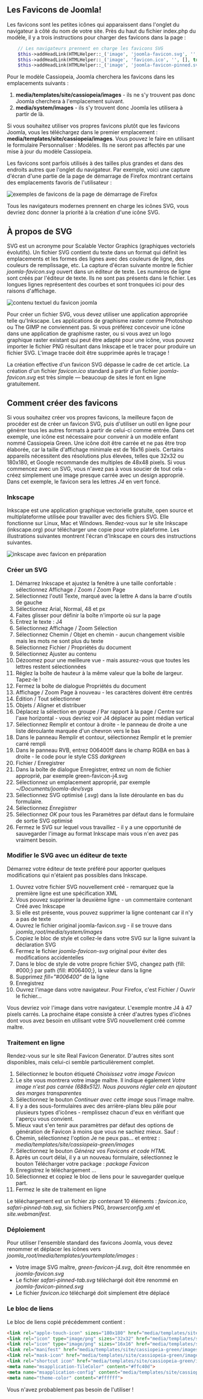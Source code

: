 <!-- Filename: J4.x:Favicons / Display title: Favicons  -->

## Les Favicons de Joomla!

Les favicons sont les petites icônes qui apparaissent dans l'onglet du navigateur à côté du nom de votre site. Près du haut du fichier index.php du modèle, il y a trois instructions pour charger des favicons dans la page :
```php
    // Les navigateurs prennent en charge les favicons SVG
    $this->addHeadLink(HTMLHelper::_('image', 'joomla-favicon.svg', '', [], true, 1), 'icon', 'rel', ['type' => 'image/svg+xml']);
    $this->addHeadLink(HTMLHelper::_('image', 'favicon.ico', '', [], true, 1), 'alternate icon', 'rel', ['type' => 'image/vnd.microsoft.icon']);
    $this->addHeadLink(HTMLHelper::_('image', 'joomla-favicon-pinned.svg', '', [], true, 1), 'mask-icon', 'rel', ['color' => '#000']);
```
Pour le modèle Cassiopeia, Joomla cherchera les favicons dans les emplacements suivants :

1.  **media/templates/site/cassiopeia/images** - ils ne s'y trouvent pas donc Joomla cherchera à l'emplacement suivant.
2.  **media/system/images** - ils s'y trouvent donc Joomla les utilisera à partir de là.

Si vous souhaitez utiliser vos propres favicons plutôt que les favicons Joomla, vous les téléchargez dans le premier emplacement :
**media/templates/site/cassiopeia/images**. Vous pouvez le faire en utilisant le formulaire Personnaliser : Modèles. Ils ne seront pas affectés par une mise à jour du modèle Cassiopeia.

Les favicons sont parfois utilisés à des tailles plus grandes et dans des endroits autres que l'onglet du navigateur. Par exemple, voici une capture d'écran d'une partie de la page de démarrage de Firefox montrant certains des emplacements favoris de l'utilisateur :

![exemples de favicons de la page de démarrage de Firefox](../../../en/images/templates/favicons-firefox-start-collection.png)

Tous les navigateurs modernes prennent en charge les icônes SVG, vous devriez donc donner la priorité à la création d'une icône SVG.

## À propos de SVG

SVG est un acronyme pour Scalable Vector Graphics (graphiques vectoriels évolutifs). Un fichier SVG contient du texte dans un format qui définit les emplacements et les formes des lignes avec des couleurs de ligne, des couleurs de remplissage, etc. La capture d'écran suivante montre le fichier *joomla-favicon.svg* ouvert dans un éditeur de texte. Les numéros de ligne sont créés par l'éditeur de texte. Ils ne sont pas présents dans le fichier. Les longues lignes représentent des courbes et sont tronquées ici pour des raisons d'affichage.

![contenu textuel du favicon joomla](../../../en/images/templates/favicons-joomla-favicon-svg-text.png)

Pour créer un fichier SVG, vous devez utiliser une application appropriée telle qu'Inkscape. Les applications de graphisme raster comme Photoshop ou The GIMP ne conviennent pas. Si vous préférez concevoir une icône dans une application de graphisme raster, ou si vous avez un logo graphique raster existant qui peut être adapté pour une icône, vous pouvez importer le fichier PNG résultant dans Inkscape et le tracer pour produire un fichier SVG. L'image tracée doit être supprimée après le traçage !

La création effective d'un favicon SVG dépasse le cadre de cet article. La création d'un fichier *favicon.ico* standard à partir d'un fichier *joomla-favicon.svg* est très simple — beaucoup de sites le font en ligne gratuitement.

## Comment créer des favicons

Si vous souhaitez créer vos propres favicons, la meilleure façon de procéder est de créer un favicon SVG, puis d'utiliser un outil en ligne pour générer tous les autres formats à partir de celui-ci comme entrée. Dans cet exemple, une icône est nécessaire pour convenir à un modèle enfant nommé Cassiopeia Green. Une icône doit être carrée et ne pas être trop élaborée, car la taille d'affichage minimale est de 16x16 pixels. Certains appareils nécessitent des résolutions plus élevées, telles que 32x32 ou 180x180, et Google recommande des multiples de 48x48 pixels. Si vous commencez avec un SVG, vous n'avez pas à vous soucier de tout cela - créez simplement une image presque carrée avec un design approprié. Dans cet exemple, le favicon sera les lettres *J4* en vert foncé.

### Inkscape

Inkscape est une application graphique vectorielle gratuite, open source et multiplateforme utilisée pour travailler avec des fichiers SVG. Elle fonctionne sur Linux, Mac et Windows. Rendez-vous sur le site Inkscape (inkscape.org) pour télécharger une copie pour votre plateforme. Les illustrations suivantes montrent l'écran d'Inkscape en cours des instructions suivantes.

![inkscape avec favicon en préparation](../../../en/images/templates/favicons-inkscape-favicon.png)

### Créer un SVG

1. Démarrez Inkscape et ajustez la fenêtre à une taille confortable : sélectionnez Affichage / Zoom / Zoom Page
2. Sélectionnez l'outil Texte, marqué avec la lettre A dans la barre d'outils de gauche
3. Sélectionnez Arial, Normal, 48 et px
4. Faites glisser pour définir la boîte n'importe où sur la page
5. Entrez le texte : J4
6. Sélectionnez Affichage / Zoom Sélection
7. Sélectionnez Chemin / Objet en chemin - aucun changement visible mais les mots ne sont plus du texte
8. Sélectionnez Fichier / Propriétés du document
9. Sélectionnez Ajuster au contenu
10. Dézoomez pour une meilleure vue - mais assurez-vous que toutes les lettres restent sélectionnées
11. Réglez la boîte de hauteur à la même valeur que la boîte de largeur. Tapez-le !
12. Fermez la boîte de dialogue Propriétés du document
13. Affichage / Zoom Page à nouveau - les caractères doivent être centrés
14. Édition / Tout sélectionner
15. Objets / Aligner et distribuer
16. Déplacez la sélection en groupe / Par rapport à la page / Centre sur l'axe horizontal - vous devriez voir J4 déplacer au point médian vertical
17. Sélectionnez Remplir et contour à droite - le panneau de droite a une liste déroulante marquée d'un chevron vers le bas
18. Dans le panneau Remplir et contour, sélectionnez Remplir et le premier carré rempli
19. Dans le panneau RVB, entrez 006400ff dans le champ RGBA en bas à droite - le code pour le style CSS *darkgreen*
20. Fichier / Enregistrer
21. Dans la boîte de dialogue Enregistrer, entrez un nom de fichier approprié, par exemple green-favicon-j4.svg
22. Sélectionnez un emplacement approprié, par exemple *~/Documents/joomla-dev/svgs*
23. Sélectionnez SVG optimisé (*.svg*) dans la liste déroulante en bas du formulaire.
24. Sélectionnez *Enregistrer*
25. Sélectionnez *OK* pour tous les Paramètres par défaut dans le formulaire de sortie SVG optimisé
26. Fermez le SVG sur lequel vous travaillez - il y a une opportunité de sauvegarder l'image au format Inkscape mais vous n'en avez pas vraiment besoin.

### Modifier le SVG avec un éditeur de texte

Démarrez votre éditeur de texte préféré pour apporter quelques modifications qui n'étaient pas possibles dans Inkscape.

1. Ouvrez votre fichier SVG nouvellement créé - remarquez que la première ligne est une spécification XML
2. Vous pouvez supprimer la deuxième ligne - un commentaire contenant Créé avec Inkscape
3. Si elle est présente, vous pouvez supprimer la ligne contenant car il n'y a pas de texte
4. Ouvrez le fichier original joomla-favicon.svg - il se trouve dans *joomla_root/media/system/images*
5. Copiez le bloc de style et collez-le dans votre SVG sur la ligne suivant la déclaration SVG
6. Fermez le fichier *joomla-favicon-svg* original pour éviter des modifications accidentelles
7. Dans le bloc de style de votre propre fichier SVG, changez path {fill: \#000;} par path {fill: \#006400;}, la valeur dans la ligne
8. Supprimez *fill="#006400"* de la ligne
9. Enregistrez
10. Ouvrez l'image dans votre navigateur. Pour Firefox, c'est Fichier / Ouvrir le fichier...

Vous devriez voir l'image dans votre navigateur. L'exemple montre J4 à 47 pixels carrés. La prochaine étape consiste à créer d'autres types d'icônes dont vous avez besoin en utilisant votre SVG nouvellement créé comme maître.

### Traitement en ligne

Rendez-vous sur le site Real Favicon Generator. D'autres sites sont disponibles, mais celui-ci semble particulièrement complet.

1. Sélectionnez le bouton étiqueté *Choisissez votre image Favicon*
2. Le site vous montrera votre image maître. Il indique également *Votre image n'est pas carrée (688x512). Nous pouvons régler cela en ajoutant des marges transparentes*
3. Sélectionnez le bouton *Continuer avec cette image* sous l'image maître.
4. Il y a des sous-formulaires avec des arrière-plans bleu pâle pour plusieurs types d'icônes - remplissez chacun d'eux en vérifiant que l'aperçu vous convient.
5. Mieux vaut s'en tenir aux paramètres par défaut des options de génération de Favicon à moins que vous ne sachiez mieux. Sauf :
6. Chemin, sélectionnez l'option Je ne peux pas... et entrez : *media/templates/site/cassiopeia-green/images*
7. Sélectionnez le bouton *Générez vos Favicons et code HTML*
8. Après un court délai, il y a un nouveau formulaire, sélectionnez le bouton Télécharger votre package : *package Favicon*
9. Enregistrez le téléchargement ...
10. Sélectionnez et copiez le bloc de liens pour le sauvegarder quelque part.
11. Fermez le site de traitement en ligne

Le téléchargement est un fichier *zip* contenant 10 éléments : *favicon.ico*, *safari-pinned-tab.svg*, six fichiers PNG, *browserconfig.xml* et *site.webmanifest*.

### Déploiement

Pour utiliser l'ensemble standard des favicons Joomla, vous devez renommer et déplacer les icônes vers *joomla_root/media/templates/yourtemplate/images* :

- Votre image SVG maître, *green-favicon-j4.svg*, doit être renommée en *joomla-favicon.svg*
- Le fichier *safari-pinned-tab.svg* téléchargé doit être renommé en *joomla-favicon-pinned.svg*
- Le fichier *favicon.ico* téléchargé doit simplement être déplacé

### Le bloc de liens

Le bloc de liens copié précédemment contient :

```html
<link rel="apple-touch-icon" sizes="180x180" href="media/templates/site/cassiopeia-green/images/apple-touch-icon.png">
<link rel="icon" type="image/png" sizes="32x32" href="media/templates/site/cassiopeia-green/images/favicon-32x32.png">
<link rel="icon" type="image/png" sizes="16x16" href="media/templates/site/cassiopeia-green/images/favicon-16x16.png">
<link rel="manifest" href="media/templates/site/cassiopeia-green/images/site.webmanifest">
<link rel="mask-icon" href="media/templates/site/cassiopeia-green/images/safari-pinned-tab.svg" color="#5bbad5">
<link rel="shortcut icon" href="media/templates/site/cassiopeia-green/images/favicon.ico">
<meta name="msapplication-TileColor" content="#ffc40d">
<meta name="msapplication-config" content="media/templates/site/cassiopeia-green/images/browserconfig.xml">
<meta name="theme-color" content="#ffffff">
```

Vous n'avez probablement pas besoin de l'utiliser !

